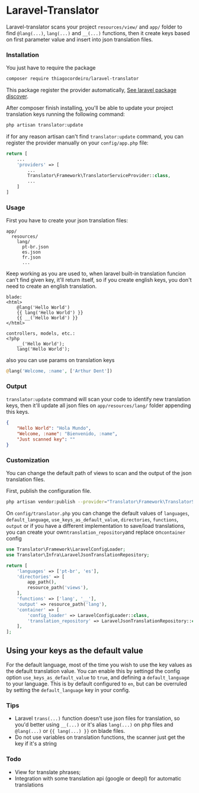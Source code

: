 # Laravel-Translator

Laravel-translator scans your project `resources/view/` and `app/` folder to find `@lang(...)`, `lang(...)` and `__(...)`
functions, then it create keys based on first parameter value and insert into json translation files.

### Installation

You just have to require the package

```bash
composer require thiagocordeiro/laravel-translator
```

This package register the provider automatically,
[See laravel package discover](https://laravel.com/docs/5.5/packages#package-discovery).

After composer finish installing, you'll be able to update your project translation keys running the following command:

```bash
php artisan translator:update
```

if for any reason artisan can't find `translator:update` command, you can register the provider manually on your `config/app.php` file:

```php
return [
    ...
    'providers' => [
        ...
        Translator\Framework\TranslatorServiceProvider::class,
        ...
    ]
]
```

### Usage

First you have to create your json translation files:

```
app/
  resources/
    lang/
      pt-br.json
      es.json
      fr.json
      ...
```

Keep working as you are used to, when laravel built-in translation funcion can't find given key,
it'll return itself, so if you create english keys, you don't need to create an english translation.

```php-template
blade:
<html>
    @lang('Hello World')
    {{ lang('Hello World') }}
    {{ __('Hello World') }}
</html>

controllers, models, etc.:
<?php
    __('Hello World');
    lang('Hello World');
```

also you can use params on translation keys

```php
@lang('Welcome, :name', ['Arthur Dent'])
```

### Output

`translator:update` command will scan your code to identify new translation keys, then it'll update all json files on `app/resources/lang/` folder appending this keys.

```json
{
    "Hello World": "Hola Mundo",
    "Welcome, :name": "Bienvenido, :name",
    "Just scanned key": ""
}
```

### Customization

You can change the default path of views to scan and the output of the json translation files.

First, publish the configuration file.

```bash
php artisan vendor:publish --provider="Translator\Framework\TranslatorServiceProvider"
```

On ``config/translator.php`` you can change the default values of `languages`, `default_language`, `use_keys_as_default_value`, `directories`, `functions`, `output` or if you have a different implementation to save/load translations, you can create your own`translation_repository`and replace on`container` config

```php
use Translator\Framework\LaravelConfigLoader;
use Translator\Infra\LaravelJsonTranslationRepository;

return [
    'languages' => ['pt-br', 'es'],
    'directories' => [
        app_path(),
        resource_path('views'),
    ],
    'functions' => ['lang', '__'],
    'output' => resource_path('lang'),
    'container' => [
        'config_loader' => LaravelConfigLoader::class,
        'translation_repository' => LaravelJsonTranslationRepository::class,
    ],
];
```

## Using your keys as the default value

For the default language, most of the time you wish to use the key values as the default translation value. You can enable this by settingd the config option `use_keys_as_default_value` to `true`, and defining a `default_language` to your language. This is by default configured to `en`, but can be overruled by setting the `default_language` key in your config.

### Tips

- Laravel `trans(...)` function doesn't use json files for translation, so you'd better using `__(...)` or it's alias `lang(...)` on php files and `@lang(...)` or `{{ lang(...) }}` on blade files.
- Do not use variables on translation functions, the scanner just get the key if it's a string

### Todo

- View for translate phrases;
- Integration with some translation api (google or deepl) for automatic translations
